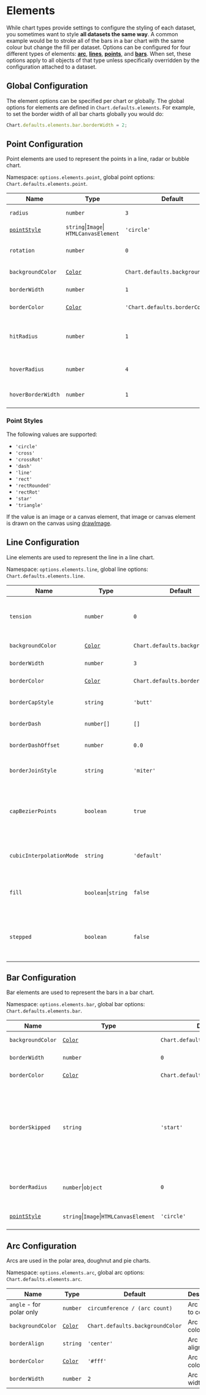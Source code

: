 # Elements

While chart types provide settings to configure the styling of each dataset, you sometimes want to style **all datasets the same way**. A common example would be to stroke all of the bars in a bar chart with the same colour but change the fill per dataset. Options can be configured for four different types of elements: **[arc](#arc-configuration)**, **[lines](#line-configuration)**, **[points](#point-configuration)**, and **[bars](#bar-configuration)**. When set, these options apply to all objects of that type unless specifically overridden by the configuration attached to a dataset.

## Global Configuration

The element options can be specified per chart or globally. The global options for elements are defined in `Chart.defaults.elements`. For example, to set the border width of all bar charts globally you would do:

```javascript
Chart.defaults.elements.bar.borderWidth = 2;
```

## Point Configuration

Point elements are used to represent the points in a line, radar or bubble chart.

Namespace: `options.elements.point`, global point options: `Chart.defaults.elements.point`.

| Name | Type | Default | Description
| ---- | ---- | ------- | -----------
| `radius` | `number` | `3` | Point radius.
| [`pointStyle`](#point-styles) | `string`\|`Image`\| `HTMLCanvasElement` | `'circle'` | Point style.
| `rotation` | `number` | `0` | Point rotation (in degrees).
| `backgroundColor` | [`Color`](../general/colors.md) | `Chart.defaults.backgroundColor` | Point fill color.
| `borderWidth` | `number` | `1` | Point stroke width.
| `borderColor` | [`Color`](../general/colors.md) | `'Chart.defaults.borderColor` | Point stroke color.
| `hitRadius` | `number` | `1` | Extra radius added to point radius for hit detection.
| `hoverRadius` | `number` | `4` | Point radius when hovered.
| `hoverBorderWidth` | `number` | `1` | Stroke width when hovered.

### Point Styles

The following values are supported:

- `'circle'`
- `'cross'`
- `'crossRot'`
- `'dash'`
- `'line'`
- `'rect'`
- `'rectRounded'`
- `'rectRot'`
- `'star'`
- `'triangle'`

If the value is an image or a canvas element, that image or canvas element is drawn on the canvas using [drawImage](https://developer.mozilla.org/en/docs/Web/API/CanvasRenderingContext2D/drawImage).

## Line Configuration

Line elements are used to represent the line in a line chart.

Namespace: `options.elements.line`, global line options: `Chart.defaults.elements.line`.

| Name | Type | Default | Description
| ---- | ---- | ------- | -----------
| `tension` | `number` | `0` | Bézier curve tension (`0` for no Bézier curves).
| `backgroundColor` | [`Color`](/general/colors.md) | `Chart.defaults.backgroundColor` | Line fill color.
| `borderWidth` | `number` | `3` | Line stroke width.
| `borderColor` | [`Color`](/general/colors.md) | `Chart.defaults.borderColor` | Line stroke color.
| `borderCapStyle` | `string` | `'butt'` | Line cap style. See [MDN](https://developer.mozilla.org/en/docs/Web/API/CanvasRenderingContext2D/lineCap).
| `borderDash` | `number[]` | `[]` | Line dash. See [MDN](https://developer.mozilla.org/en-US/docs/Web/API/CanvasRenderingContext2D/setLineDash).
| `borderDashOffset` | `number` | `0.0` | Line dash offset. See [MDN](https://developer.mozilla.org/en-US/docs/Web/API/CanvasRenderingContext2D/lineDashOffset).
| `borderJoinStyle` | `string` | `'miter'` | Line join style. See [MDN](https://developer.mozilla.org/en-US/docs/Web/API/CanvasRenderingContext2D/lineJoin).
| `capBezierPoints` | `boolean` | `true` | `true` to keep Bézier control inside the chart, `false` for no restriction.
| `cubicInterpolationMode` | `string` | `'default'` |  Interpolation mode to apply. [See more...](/charts/line.md/#cubicinterpolationmode)
| `fill` | `boolean`\|`string` | `false` | How to fill the area under the line. See [area charts](/charts/area.md#filling-modes).
| `stepped` | `boolean` | `false` | `true` to show the line as a stepped line (`tension` will be ignored).

## Bar Configuration

Bar elements are used to represent the bars in a bar chart.

Namespace: `options.elements.bar`, global bar options: `Chart.defaults.elements.bar`.

| Name | Type | Default | Description
| ---- | ---- | ------- | -----------
| `backgroundColor` | [`Color`](/general/colors.md) | `Chart.defaults.backgroundColor` | Bar fill color.
| `borderWidth` | `number` | `0` | Bar stroke width.
| `borderColor` | [`Color`](/general/colors.md) | `Chart.defaults.borderColor` | Bar stroke color.
| `borderSkipped` | `string` | `'start'` | Skipped (excluded) border: `'start'`, `'end'`, `'middle'`, `'bottom'`, `'left'`, `'top'`, `'right'` or `false`.
| `borderRadius` | `number`\|`object` | `0` | The bar border radius (in pixels).
| [`pointStyle`](#point-styles) | `string`\|`Image`\|`HTMLCanvasElement` | `'circle'` | Style of the point for legend.

## Arc Configuration

Arcs are used in the polar area, doughnut and pie charts.

Namespace: `options.elements.arc`, global arc options: `Chart.defaults.elements.arc`.

| Name | Type | Default | Description
| ---- | ---- | ------- | -----------
| `angle` - for polar only | `number` | `circumference / (arc count)` | Arc angle to cover.
| `backgroundColor` | [`Color`](/general/colors.md) | `Chart.defaults.backgroundColor` | Arc fill color.
| `borderAlign` | `string` | `'center'` | Arc stroke alignment.
| `borderColor` | [`Color`](/general/colors.md) | `'#fff'` | Arc stroke color.
| `borderWidth`| `number` | `2` | Arc stroke width.
